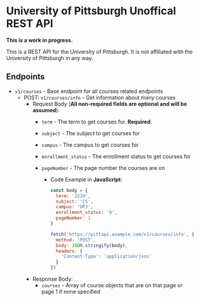 # University of Pittsburgh Unoffical REST API

**This is a work in progress.**

This is a REST API for the University of Pittsburgh. It is not affiliated with the University of Pittsburgh in any way.

## Endpoints
- `v1/courses` - Base endpoint for all courses related endpoints
  - POST: `v1/courses/info` - Get information about many courses
    - Request Body (**All non-required fields are optional and will be assumed**):
      - `term` - The term to get courses for. **Required**.
      - `subject` - The subject to get courses for
      - `campus` - The campus to get courses for
      - `enrollment_status` - The enrollment status to get courses for
      - `pageNumber` - The page number the courses are on

        - Code Example in **JavaScript**:
          ```js
          const body = {
            term: '2234',
            subject: 'CS',
            campus: 'UPJ',
            enrollment_status: 'O',
            pageNumber: 1
          }
          
          fetch('https://pittapi.example.com/v1/courses/info', {
            method: 'POST',
            body: JSON.stringify(body),
            headers: {
              'Content-Type': 'application/json'
            }
          })
          ```
    - Response Body:
      - `courses` - Array of course objects that are on that page or page 1 if none specified
  

  